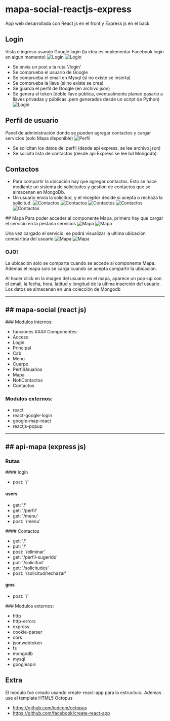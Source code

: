 # mapa-social-reactjs-express
App web desarrollada con React js en el front y Express js en el back

## Login
Vista e ingreso usando Google login (la idea es implementar Facebook login en algun momento)
![Login](./imagenes-mapa-social/login1.png)
![Login](./imagenes-mapa-social/login2.png)
- Se envía un post a la ruta '/login'
- Se comprueba el usuario de Google
- Se comprueba el email en Mysql (si no existe se inserta)
- Se comprueba la llave (si no existe se crea)
- Se guarda el perfil de Google (en archivo json)
- Se genera el token (doble llave pública, eventualmente planeo pasarlo a llaves privadas y públicas .pem generados desde un script de Python)
![Login](./imagenes-mapa-social/login3.png)
## Perfil de usuario
Panel de administración donde se pueden agregar contactos y cargar servicios (solo Mapa disponible)
![Perfil](./imagenes-mapa-social/perfil.png)
- Se solicitan los datos del perfil (desde api express, se lee archivo json)
- Se solicita lista de contactos (desde api Express se lee bd Mongodb).

## Contactos
- Para compartir la ubicación hay que agregar contactos. Esto se hace mediante un sistema de solicitudes y gestión de contactos que se almacenan en MongoDb.
- Un usuario envía la solicitud, y el receptor decide si acepta o rechaza la solicitud.
![Contactos](./imagenes-mapa-social/contactos1.png)
![Contactos](./imagenes-mapa-social/contactos2.png)
![Contactos](./imagenes-mapa-social/contactos3.png)
![Contactos](./imagenes-mapa-social/contactos4.png)
![Contactos](./imagenes-mapa-social/contactos5.png)


## Mapa
Para poder acceder al componente Mapa, primero hay que cargar el servicio en la pestaña servicios
![Mapa](./imagenes-mapa-social/mapa1.png)
![Mapa](./imagenes-mapa-social/mapa2.png)

Una vez cargado el servicio, se podrá visualizar la ultima ubicación compartida del usuario
![Mapa](./imagenes-mapa-social/mapa3.png)
![Mapa](./imagenes-mapa-social/mapa4.png)

### OJO!
La ubicación solo se comparte cuando se accede al componente Mapa.
Ademas el mapa solo se carga cuando se acepta compartir la ubicación.

Al hacer click en la imagen del usuario en el mapa, aparece un pop-up con el email, la fecha, hora, latitud y longitud de la ultima inserción del usuario.
Los datos se almacenan en una colección de Mongodb

----------------------
## mapa-social (react js)
----------------------
### Modulos internos:
- funciones
#### Componentes:
- Acceso
- Login
- Principal
- Cab
- Menu
- Cuerpo
- PerfilUsuarios
- Mapa
- NotiContactos
- Contactos

### Modulos externos:
- react
- react-google-login
- google-map-react
- reactjs-popup

---------------------- 
## api-mapa (express js)
----------------------
### Rutas
#### login
- post: '/'

#### users
- get: '/'
- get: '/perfil'
- get: '/menu'
- post: '/menu'


#### Contactos
- get: '/'
- put: '/'
- post: '/eliminar'
- get: '/perfil-sugerido'
- put: '/solicitud'
- get: '/solicitudes'
- post: '/solicitud/rechazar'

#### gms
- post: '/'

### Modulos externos:
- http
- http-errors
- express
- cookie-parser
- cors
- jsonwebtoken
- fs
- mongodb
- mysql
- googleapis

## Extra
El modulo fue creado usando create-react-app para la estructura. Ademas use el template HTML5 Octopus
- https://github.com/icdcom/octopus
- https://github.com/facebook/create-react-app




